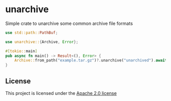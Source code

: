 # unarchive

Simple crate to unarchive some common archive file formats

```rust
use std::path::PathBuf;

use unarchive::{Archive, Error};

#[tokio::main]
pub async fn main() -> Result<(), Error> {
    Archive::from_path("example.tar.gz")?.unarchive("unarchived").await
}

```

## License

This project is licensed under the [Apache 2.0 license](LICENSE)
